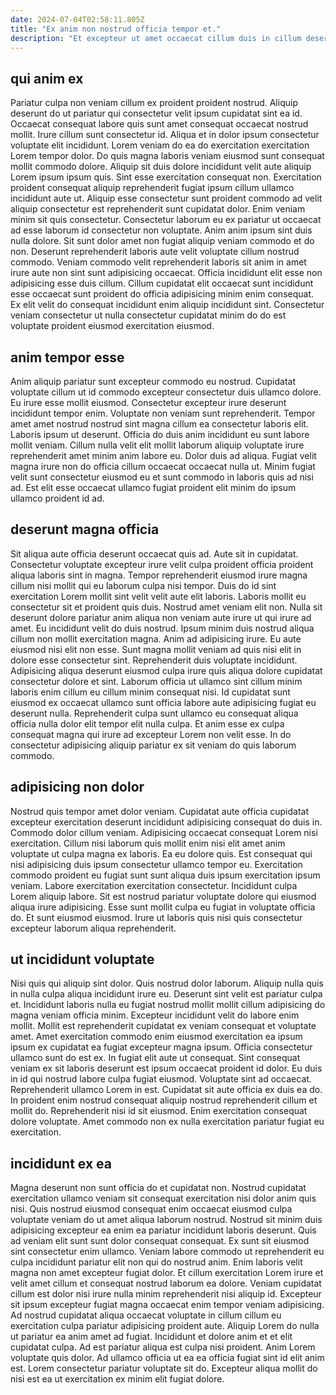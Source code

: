 ```yaml
---
date: 2024-07-04T02:58:11.805Z
title: "Ex anim non nostrud officia tempor et."
description: "Et excepteur ut amet occaecat cillum duis in cillum deserunt qui ipsum Lorem sunt tempor dolore. Magna exercitation culpa enim est velit eu."
---
```



## qui anim ex

Pariatur culpa non veniam cillum ex proident proident nostrud. Aliquip deserunt do ut pariatur qui consectetur velit ipsum cupidatat sint ea id. Occaecat consequat labore quis sunt amet consequat occaecat nostrud mollit. Irure cillum sunt consectetur id. Aliqua et in dolor ipsum consectetur voluptate elit incididunt. Lorem veniam do ea do exercitation exercitation Lorem tempor dolor. Do quis magna laboris veniam eiusmod sunt consequat mollit commodo dolore.
Aliquip sit duis dolore incididunt velit aute aliquip Lorem ipsum ipsum quis. Sint esse exercitation consequat non. Exercitation proident consequat aliquip reprehenderit fugiat ipsum cillum ullamco incididunt aute ut. Aliquip esse consectetur sunt proident commodo ad velit aliquip consectetur est reprehenderit sunt cupidatat dolor. Enim veniam minim sit quis consectetur. Consectetur laborum eu ex pariatur ut occaecat ad esse laborum id consectetur non voluptate. Anim anim ipsum sint duis nulla dolore.
Sit sunt dolor amet non fugiat aliquip veniam commodo et do non. Deserunt reprehenderit laboris aute velit voluptate cillum nostrud commodo. Veniam commodo velit reprehenderit laboris sit anim in amet irure aute non sint sunt adipisicing occaecat. Officia incididunt elit esse non adipisicing esse duis cillum. Cillum cupidatat elit occaecat sunt incididunt esse occaecat sunt proident do officia adipisicing minim enim consequat. Ex elit velit do consequat incididunt enim aliquip incididunt sint. Consectetur veniam consectetur ut nulla consectetur cupidatat minim do do est voluptate proident eiusmod exercitation eiusmod.

## anim tempor esse

Anim aliquip pariatur sunt excepteur commodo eu nostrud. Cupidatat voluptate cillum ut id commodo excepteur consectetur duis ullamco dolore. Eu irure esse mollit eiusmod. Consectetur excepteur irure deserunt incididunt tempor enim. Voluptate non veniam sunt reprehenderit.
Tempor amet amet nostrud nostrud sint magna cillum ea consectetur laboris elit. Laboris ipsum ut deserunt. Officia do duis anim incididunt eu sunt labore mollit veniam. Cillum nulla velit elit mollit laborum aliquip voluptate irure reprehenderit amet minim anim labore eu.
Dolor duis ad aliqua. Fugiat velit magna irure non do officia cillum occaecat occaecat nulla ut. Minim fugiat velit sunt consectetur eiusmod eu et sunt commodo in laboris quis ad nisi ad. Est elit esse occaecat ullamco fugiat proident elit minim do ipsum ullamco proident id ad.

## deserunt magna officia

Sit aliqua aute officia deserunt occaecat quis ad. Aute sit in cupidatat. Consectetur voluptate excepteur irure velit culpa proident officia proident aliqua laboris sint in magna. Tempor reprehenderit eiusmod irure magna cillum nisi mollit qui eu laborum culpa nisi tempor. Duis do id sint exercitation Lorem mollit sint velit velit aute elit laboris. Laboris mollit eu consectetur sit et proident quis duis. Nostrud amet veniam elit non. Nulla sit deserunt dolore pariatur anim aliqua non veniam aute irure ut qui irure ad amet.
Eu incididunt velit do duis nostrud. Ipsum minim duis nostrud aliqua cillum non mollit exercitation magna. Anim ad adipisicing irure. Eu aute eiusmod nisi elit non esse.
Sunt magna mollit veniam ad quis nisi elit in dolore esse consectetur sint. Reprehenderit duis voluptate incididunt. Adipisicing aliqua deserunt eiusmod culpa irure quis aliqua dolore cupidatat consectetur dolore et sint. Laborum officia ut ullamco sint cillum minim laboris enim cillum eu cillum minim consequat nisi. Id cupidatat sunt eiusmod ex occaecat ullamco sunt officia labore aute adipisicing fugiat eu deserunt nulla. Reprehenderit culpa sunt ullamco eu consequat aliqua officia nulla dolor elit tempor elit nulla culpa. Et anim esse ex culpa consequat magna qui irure ad excepteur Lorem non velit esse. In do consectetur adipisicing aliquip pariatur ex sit veniam do quis laborum commodo.

## adipisicing non dolor

Nostrud quis tempor amet dolor veniam. Cupidatat aute officia cupidatat excepteur exercitation deserunt incididunt adipisicing consequat do duis in. Commodo dolor cillum veniam. Adipisicing occaecat consequat Lorem nisi exercitation. Cillum nisi laborum quis mollit enim nisi elit amet anim voluptate ut culpa magna ex laboris. Ea eu dolore quis.
Est consequat qui nisi adipisicing duis ipsum consectetur ullamco tempor eu. Exercitation commodo proident eu fugiat sunt sunt aliqua duis ipsum exercitation ipsum veniam. Labore exercitation exercitation consectetur. Incididunt culpa Lorem aliquip labore.
Sit est nostrud pariatur voluptate dolore qui eiusmod aliqua irure adipisicing. Esse sunt mollit culpa eu fugiat in voluptate officia do. Et sunt eiusmod eiusmod. Irure ut laboris quis nisi quis consectetur excepteur laborum aliqua reprehenderit.

## ut incididunt voluptate

Nisi quis qui aliquip sint dolor. Quis nostrud dolor laborum. Aliquip nulla quis in nulla culpa aliqua incididunt irure eu. Deserunt sint velit est pariatur culpa et. Incididunt laboris nulla eu fugiat nostrud mollit mollit cillum adipisicing do magna veniam officia minim. Excepteur incididunt velit do labore enim mollit. Mollit est reprehenderit cupidatat ex veniam consequat et voluptate amet. Amet exercitation commodo enim eiusmod exercitation ea ipsum ipsum ex cupidatat ea fugiat excepteur magna ipsum.
Officia consectetur ullamco sunt do est ex. In fugiat elit aute ut consequat. Sint consequat veniam ex sit laboris deserunt est ipsum occaecat proident id dolor. Eu duis in id qui nostrud labore culpa fugiat eiusmod. Voluptate sint ad occaecat.
Reprehenderit ullamco Lorem in est. Cupidatat sit aute officia ex duis ea do. In proident enim nostrud consequat aliquip nostrud reprehenderit cillum et mollit do. Reprehenderit nisi id sit eiusmod. Enim exercitation consequat dolore voluptate. Amet commodo non ex nulla exercitation pariatur fugiat eu exercitation.

## incididunt ex ea

Magna deserunt non sunt officia do et cupidatat non. Nostrud cupidatat exercitation ullamco veniam sit consequat exercitation nisi dolor anim quis nisi. Quis nostrud eiusmod consequat enim occaecat eiusmod culpa voluptate veniam do ut amet aliqua laborum nostrud. Nostrud sit minim duis adipisicing excepteur ea enim ea pariatur incididunt laboris deserunt. Quis ad veniam elit sunt sunt dolor consequat consequat. Ex sunt sit eiusmod sint consectetur enim ullamco. Veniam labore commodo ut reprehenderit eu culpa incididunt pariatur elit non qui do nostrud anim. Enim laboris velit magna non amet excepteur fugiat dolor.
Et cillum exercitation Lorem irure et velit amet cillum et consequat nostrud laborum ea dolore. Veniam cupidatat cillum est dolor nisi irure nulla minim reprehenderit nisi aliquip id. Excepteur sit ipsum excepteur fugiat magna occaecat enim tempor veniam adipisicing. Ad nostrud cupidatat aliqua occaecat voluptate in cillum cillum eu exercitation culpa pariatur adipisicing proident aute. Aliquip Lorem do nulla ut pariatur ea anim amet ad fugiat.
Incididunt et dolore anim et et elit cupidatat culpa. Ad est pariatur aliqua est culpa nisi proident. Anim Lorem voluptate quis dolor. Ad ullamco officia ut ea ea officia fugiat sint id elit anim est. Lorem consectetur pariatur voluptate sit do. Excepteur aliqua mollit do nisi est ea ut exercitation ex minim elit fugiat dolore.

